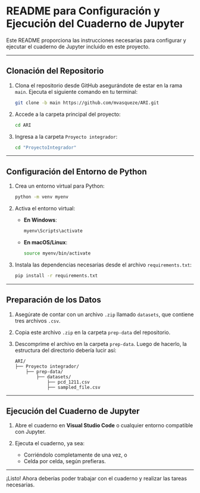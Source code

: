 
# README para Configuración y Ejecución del Cuaderno de Jupyter

Este README proporciona las instrucciones necesarias para configurar y ejecutar el cuaderno de Jupyter incluido en este proyecto.

---

## Clonación del Repositorio

1. Clona el repositorio desde GitHub asegurándote de estar en la rama `main`. Ejecuta el siguiente comando en tu terminal:

   ```bash
   git clone -b main https://github.com/mvasqueze/ARI.git
   ```

2. Accede a la carpeta principal del proyecto:

   ```bash
   cd ARI
   ```

3. Ingresa a la carpeta `Proyecto integrador`:

   ```bash
   cd "ProyectoIntegrador"
   ```

---

## Configuración del Entorno de Python

1. Crea un entorno virtual para Python:

   ```bash
   python -m venv myenv
   ```

2. Activa el entorno virtual:

   - **En Windows**:
     ```bash
     myenv\Scripts\activate
     ```

   - **En macOS/Linux**:
     ```bash
     source myenv/bin/activate
     ```

3. Instala las dependencias necesarias desde el archivo `requirements.txt`:

   ```bash
   pip install -r requirements.txt
   ```

---

## Preparación de los Datos

1. Asegúrate de contar con un archivo `.zip` llamado `datasets`, que contiene tres archivos `.csv`.
2. Copia este archivo `.zip` en la carpeta `prep-data` del repositorio.
3. Descomprime el archivo en la carpeta `prep-data`. Luego de hacerlo, la estructura del directorio debería lucir así:

   ```
   ARI/
   ├── Proyecto integrador/
       ├── prep-data/
           ├── datasets/
               ├── pcd_1211.csv
               ├── sampled_file.csv
   ```

---

## Ejecución del Cuaderno de Jupyter

1. Abre el cuaderno en **Visual Studio Code** o cualquier entorno compatible con Jupyter.
2. Ejecuta el cuaderno, ya sea:

   - Corriéndolo completamente de una vez, o
   - Celda por celda, según prefieras.

---

¡Listo! Ahora deberías poder trabajar con el cuaderno y realizar las tareas necesarias.
